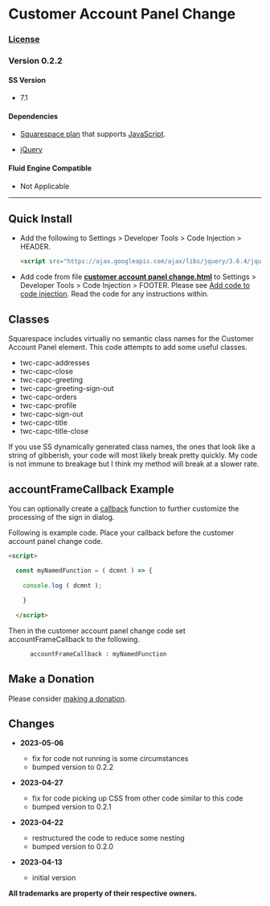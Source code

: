 # Customer Account Panel Change

### [License][1]
    
### Version 0.2.2

#### SS Version

  * 7.1

#### Dependencies

  * [Squarespace plan][2] that supports [JavaScript][3].
  
  * [jQuery][4]

#### Fluid Engine Compatible

  * Not Applicable

---

## Quick Install

* Add the following to Settings > Developer Tools > Code Injection > HEADER.
  
  ```html
  <script src="https://ajax.googleapis.com/ajax/libs/jquery/3.6.4/jquery.min.js"></script>
  ```
  
* Add code from file **[customer account panel change.html][5]** to Settings >
  Developer Tools > Code Injection > FOOTER. Please see [Add code to code
  injection][6]. Read the code for any instructions within.

## Classes

Squarespace includes virtually no semantic class names for the Customer Account
Panel element. This code attempts to add some useful classes.

  * twc-capc-addresses
  * twc-capc-close
  * twc-capc-greeting
  * twc-capc-greeting-sign-out
  * twc-capc-orders
  * twc-capc-profile
  * twc-capc-sign-out
  * twc-capc-title
  * twc-capc-title-close

If you use SS dynamically generated class names, the ones that look like a
string of gibberish, your code will most likely break pretty quickly. My code is
not immune to breakage but I think my method will break at a slower rate.

## accountFrameCallback Example

You can optionally create a [callback][7] function to further customize the
processing of the sign in dialog.

Following is example code. Place your callback before the customer account panel
change code.

```html
<script>

  const myNamedFunction = ( dcmnt ) => {
  
    console.log ( dcmnt );
    
    }
    
  </script>

```

Then in the customer account panel change code set accountFrameCallback to the
following.

```html
      accountFrameCallback : myNamedFunction
```

## Make a Donation

Please consider [making a donation][8].

## Changes

* **2023-05-06**

  * fix for code not running is some circumstances
  * bumped version to 0.2.2
  
* **2023-04-27**

  * fix for code picking up CSS from other code similar to this code
  * bumped version to 0.2.1
  
* **2023-04-22**

  * restructured the code to reduce some nesting
  * bumped version to 0.2.0
  
* **2023-04-13**

  * initial version

**All trademarks are property of their respective owners.**

[1]: https://github.com/tomsWebConsulting/twcsl/blob/main/LICENSE.txt#L1
[2]: https://www.squarespace.com/pricing
[3]: https://en.wikipedia.org/wiki/JavaScript
[4]: https://jquery.com/
[5]: customer%20account%20panel%20change.html#L1
[6]: https://support.squarespace.com/hc/en-us/articles/205815908-Using-code-injection#toc-add-code-to-code-injection
[7]: https://en.wikipedia.org/wiki/Callback_(computer_programming)
[8]: https://github.com/tomsWebConsulting/twcsl#make-a-donation
